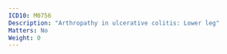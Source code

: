 ```yaml
---
ICD10: M0756
Description: "Arthropathy in ulcerative colitis: Lower leg"
Matters: No
Weight: 0
---
```



